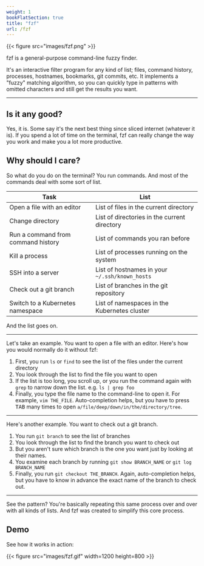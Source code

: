 ```yaml
---
weight: 1
bookFlatSection: true
title: "fzf"
url: /fzf
---
```


{{< figure src="images/fzf.png" >}}

fzf is a general-purpose command-line fuzzy finder.

It's an interactive filter program for any kind of list; files, command
history, processes, hostnames, bookmarks, git commits, etc. It implements
a "fuzzy" matching algorithm, so you can quickly type in patterns with omitted
characters and still get the results you want.

---

## Is it any good?

Yes, it is. Some say it's the next best thing since sliced internet (whatever
it is). If you spend a lot of time on the terminal, fzf can really change the
way you work and make you a lot more productive.

## Why should I care?

So what do you do on the terminal? You run commands. And most of the commands
deal with some sort of list.

| Task                               | List                                           |
| ---                                | ---                                            |
| Open a file with an editor         | List of files in the current directory         |
| Change directory                   | List of directories in the current directory   |
| Run a command from command history | List of commands you ran before                |
| Kill a process                     | List of processes running on the system        |
| SSH into a server                  | List of hostnames in your `~/.ssh/known_hosts` |
| Check out a git branch             | List of branches in the git repository         |
| Switch to a Kubernetes namespace   | List of namespaces in the Kubernetes cluster   |

And the list goes on.

---

Let's take an example. You want to open a file with an editor. Here's how you
would normally do it without fzf:

1. First, you run `ls` or `find` to see the list of the files under the current
   directory
1. You look through the list to find the file you want to open
1. If the list is too long, you scroll up, or you run the command again
   with `grep` to narrow down the list. e.g. `ls | grep foo`
1. Finally, you type the file name to the command-line to open it. For
   example, `vim THE_FILE`. Auto-completion helps, but you have to press
   <kbd>TAB</kbd> many times to open `a/file/deep/down/in/the/directory/tree`.

---

Here's another example. You want to check out a git branch.

1. You run `git branch` to see the list of branches
1. You look through the list to find the branch you want to check out
1. But you aren't sure which branch is the one you want just by looking at
   their names.
1. You examine each branch by running `git show BRANCH_NAME` or `git log BRANCH_NAME`
1. Finally, you run `git checkout THE_BRANCH`. Again, auto-completion helps,
   but you have to know in advance the exact name of the branch to check out.

---

See the pattern? You're basically repeating this same process over and over
with all kinds of lists. And fzf was created to simplify this core process.

## Demo

See how it works in action:

{{< figure src="images/fzf.gif" width=1200 height=800 >}}
